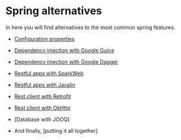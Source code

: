 # Spring alternatives

In here you will find alternatives to the most common spring features.

- [Configuration properties](https://github.com/nacho270/spring-alternatives/tree/master/properties/apache-commons-properties-demo)
- [Dependency injection with Google Guice](https://github.com/nacho270/spring-alternatives/tree/master/dependency-injection/guice-dependency-injection-demo)
- [Dependency injection with Google Dagger](https://github.com/nacho270/spring-alternatives/tree/master/dependency-injection/dagger-dependency-injection-demo)
- [Restful apps with SparkWeb](https://github.com/nacho270/spring-alternatives/tree/master/rest-apis/sparkjava-restapi-demo)
- [Restful apps with Javalin](https://github.com/nacho270/spring-alternatives/tree/master/rest-apis/javalin-restapi-demo)
- [Rest client with Retrofit](https://github.com/nacho270/spring-alternatives/tree/master/rest-templates/retrofit-demo)
- [Rest client with OkHttp](https://github.com/nacho270/spring-alternatives/tree/master/rest-templates/okhttp-demo)
- [Database with JOOQ]

- And finally, [putting it all together]
